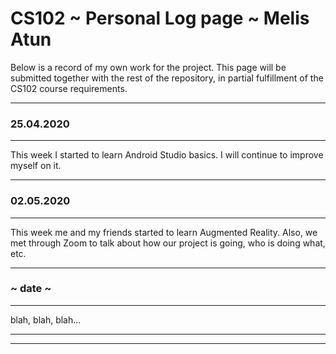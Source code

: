 # CS102 ~ Personal Log page ~ Melis Atun

Below is a record of my own work for the project. This page will be submitted together with the rest of the repository, in partial fulfillment of the CS102 course requirements.

****
### 25.04.2020
**** 
This week I started to learn Android Studio basics. I will continue to improve myself on it.

****
### 02.05.2020
****
This week me and my friends started to learn Augmented Reality. Also, we met through Zoom to talk about how our project is going, who is doing what, etc.

****
### ~ date ~
****
blah, blah, blah...

****
****
